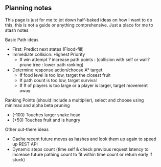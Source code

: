 ## Planning notes
This page is just for me to jot down half-baked ideas on how I want to do this, this is not a guide or anything comprehensive. Just a place for me to stash notes 

Basic Path ideas

- First: Predict next states (Flood-fill)
- Immediate collision: Highest Priority
  - If win attempt ? increase path points : (collision with self or wall? prune tree : lower path ranking)
- Determine response action/choose A* target
  - If food level is too low, target the closest fruit
  - If path count is too low, target survival
  - If # of players is too large or a player is larger, target movement away


Ranking Points (should include a multiplier), select and choose using minimax and alpha beta pruning 
- (-100) Touches larger snake head
- (+50) Touches fruit and is hungry  














Other out-there ideas
 - Cache recent future moves as hashes and look them up again to speed up REST API
 - Dynamic steps count (time self & check previous request latency to increase future pathing count to fit within time count or return early if stuck)

